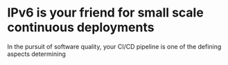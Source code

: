 IPv6 is your friend for small scale continuous deployments
========================================

In the pursuit of software quality, your CI/CD pipeline is one of the defining aspects determining 
